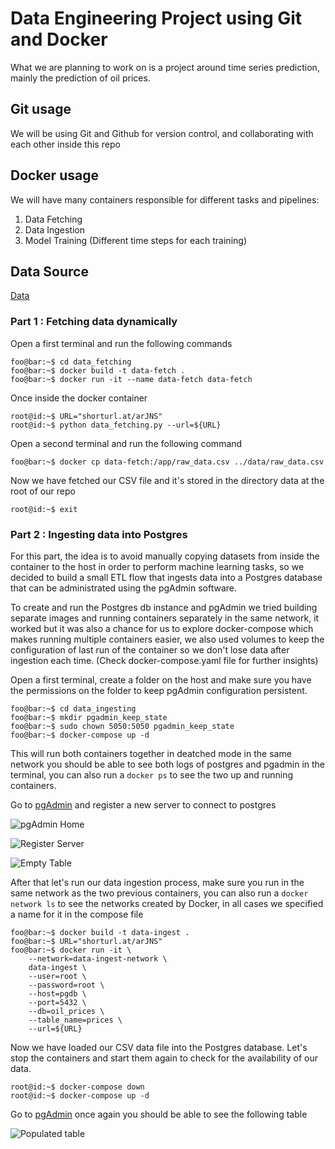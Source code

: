 # Data Engineering Project using Git and Docker
What we are planning to work on is a project around time series prediction, mainly the prediction of oil prices.

## Git usage
We will be using Git and Github for version control, and collaborating with each other inside this repo

## Docker usage
We will have many containers responsible for different tasks and pipelines:
1. Data Fetching
2. Data Ingestion
3. Model Training (Different time steps for each training)

## Data Source
[Data](https://fred.stlouisfed.org/series/DCOILBRENTEU#0)

### Part 1 : Fetching data dynamically
Open a first terminal and run the following commands

```console
foo@bar:~$ cd data_fetching
foo@bar:~$ docker build -t data-fetch .
foo@bar:~$ docker run -it --name data-fetch data-fetch
```

Once inside the docker container
```console
root@id:~$ URL="shorturl.at/arJNS"
root@id:~$ python data_fetching.py --url=${URL}
```

Open a second terminal and run the following command

```console
foo@bar:~$ docker cp data-fetch:/app/raw_data.csv ../data/raw_data.csv
```

Now we have fetched our CSV file and it's stored in the directory data at the root of our repo

```console
root@id:~$ exit
```

### Part 2 : Ingesting data into Postgres
For this part, the idea is to avoid manually copying datasets from inside the container to the host in order to perform machine learning tasks, so we decided to build a small ETL flow that ingests data into a Postgres database that can be administrated using the pgAdmin software.

To create and run the Postgres db instance and pgAdmin we tried building separate images and running containers separately in the same network, it worked but it was also a chance for us to explore docker-compose which makes running multiple containers easier, we also used volumes to keep the configuration of last run of the container so we don't lose data after ingestion each time. (Check docker-compose.yaml file for further insights)

Open a first terminal, create a folder on the host and make sure you have the permissions on the folder to keep pgAdmin configuration persistent.

```console
foo@bar:~$ cd data_ingesting
foo@bar:~$ mkdir pgadmin_keep_state
foo@bar:~$ sudo chown 5050:5050 pgadmin_keep_state
foo@bar:~$ docker-compose up -d
```
This will run both containers together in deatched mode in the same network you should be able to see both logs of postgres and pgadmin in the terminal, you can also run a ```docker ps``` to see the two up and running containers.

Go to [pgAdmin](http://localhost:8090/) and register a new server to connect to postgres

![pgAdmin Home](/data-ingesting/img/pgAdminHome.png)

![Register Server](/data-ingesting/img/registerServer.png)

![Empty Table](/data-ingesting/img/emptyTable.png)

After that let's run our data ingestion process, make sure you run in the same network as the two previous containers, you can also run a ```docker network ls``` to see the networks created by Docker, in all cases we specified a name for it in the compose file

```console
foo@bar:~$ docker build -t data-ingest .
foo@bar:~$ URL="shorturl.at/arJNS"
foo@bar:~$ docker run -it \
	--network=data-ingest-network \
	data-ingest \
    --user=root \
    --password=root \
    --host=pgdb \
    --port=5432 \
    --db=oil_prices \
    --table_name=prices \
    --url=${URL}
```

Now we have loaded our CSV data file into the Postgres database. Let's stop the containers and start them again to check for the availability of our data.
```console
root@id:~$ docker-compose down
root@id:~$ docker-compose up -d
```

Go to [pgAdmin](http://localhost:8090/) once again you should be able to see the following table

![Populated table](/data-ingesting/img/populatedTable.png)

